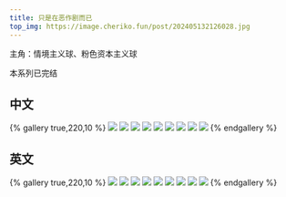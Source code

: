 ```yaml
---
title: 只是在恶作剧而已
top_img: https://image.cheriko.fun/post/202405132126028.jpg
---
```


主角：情境主义球、粉色资本主义球

本系列已完结

## 中文

{% gallery true,220,10 %}
![](https://image.cheriko.fun/post/202405132120679.png)
![](https://image.cheriko.fun/post/202405132120025.png)
![](https://image.cheriko.fun/post/202405132122006.png)
![](https://image.cheriko.fun/post/202405132123029.png)
![](https://image.cheriko.fun/post/202405132123585.png)
![](https://image.cheriko.fun/post/202405132123903.png)
![](https://image.cheriko.fun/post/202405132124044.png)
![](https://image.cheriko.fun/post/202405132124858.png)
![](https://image.cheriko.fun/post/202405132124509.png)
{% endgallery %}

## 英文

{% gallery true,220,10 %}
![](https://image.cheriko.fun/post/202405132120654.png)
![](https://image.cheriko.fun/post/202405132121096.png)
![](https://image.cheriko.fun/post/202405132123085.png)
![](https://image.cheriko.fun/post/202405132123145.png)
![](https://image.cheriko.fun/post/202405132123700.png)
![](https://image.cheriko.fun/post/202405132124387.png)
![](https://image.cheriko.fun/post/202405132124942.png)
![](https://image.cheriko.fun/post/202405132124841.png)
![](https://image.cheriko.fun/post/202405132125655.png)
{% endgallery %}
